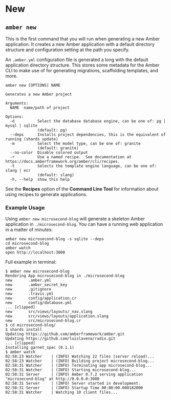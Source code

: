 # New

## `amber new`

This is the first command that you will run when generating a new Amber application. It creates a new Amber application with a default directory structure and configuration setting at the path you specify.

An `.amber.yml` configuration file is generated a long with the default application directory structure. This stores some metadata for the Amber CLI to make use of for generating migrations, scaffolding templates, and more.

```text
amber new [OPTIONS] NAME

Generates a new Amber project

Arguments:
  NAME  name/path of project

Options:
  -d          Select the database database engine, can be one of: pg | mysql | sqlite
              (default: pg)
  --deps      Installs project dependencies, this is the equivalent of running (shards update)
  -m          Select the model type, can be one of: granite
              (default: granite)
  --no-color  Disable colored output
  -r          Use a named recipe.  See documentation at  https://docs.amberframework.org/amber/cli/recipes.
  -t          Selects the template engine language, can be one of: slang | ecr
              (default: slang)
  -h, --help  show this help
```

See the **Recipes** option of the **Command Line Tool** for information about using recipes to generate applications.

### Example Usage

Using `amber new microsecond-blog` will generate a skeleton Amber application in `./microsecond-blog`. You can have a running web application in a matter of minutes:

```text
amber new microsecond-blog -s sqlite --deps
cd microsecond-blog
amber watch
open http://localhost:3000
```

Full example in terminal:

```text
$ amber new microsecond-blog
Rendering App microsecond-blog in ./microsecond-blog
new       .amber.yml
new       .amber_secret_key
new       .gitignore
new       .travis.yml
new       config/application.cr
new       config/database.yml
... [clipped]
new       src/views/layouts/_nav.slang
new       src/views/layouts/application.slang
new       src/microsecond-blog.cr
$ cd microsecond-blog/
$ shards install
Updating https://github.com/amberframework/amber.git
Updating https://github.com/luislavena/radix.git
... [clipped]
Installing garnet_spec (0.1.1)
$ amber watch        
02:58:23 Watcher    | (INFO) Watching 22 files (server reload)...
02:58:23 Watcher    | (INFO) Building project microsecond-blog...
02:58:31 Watcher    | (INFO) Terminating app microsecond-blog...
02:58:31 Watcher    | (INFO) Starting microsecond-blog...
02:58:31 Server     | (INFO) Amber 0.7.2 serving application "microsecond-blog" at http://0.0.0.0:3000
02:58:31 Server     | (INFO) Server started in development.
02:58:31 Server     | (INFO) Startup Time 00:00:00.000182000
02:58:31 Watcher    | Watching 10 client files...
```

